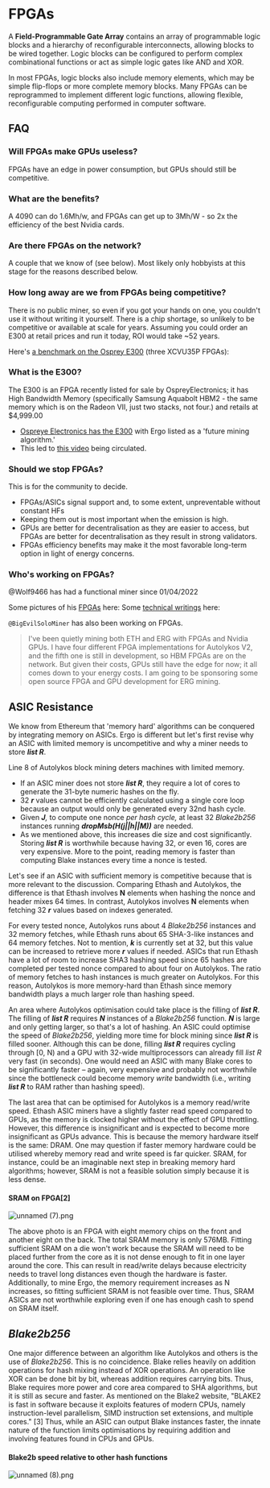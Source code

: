 # FPGAs

A **Field-Programmable Gate Array** contains an array of programmable logic blocks and a hierarchy of reconfigurable interconnects, allowing blocks to be wired together. Logic blocks can be configured to perform complex combinational functions or act as simple logic gates like AND and XOR. 

In most FPGAs, logic blocks also include memory elements, which may be simple flip-flops or more complete memory blocks. Many FPGAs can be reprogrammed to implement different logic functions, allowing flexible, reconfigurable computing performed in computer software.


## FAQ 

### Will FPGAs make GPUs useless? 

FPGAs have an edge in power consumption, but GPUs should still be competitive. 

### What are the benefits?  

A 4090 can do 1.6Mh/w, and FPGAs can get up to 3Mh/W - so 2x the efficiency of the best Nvidia cards.

### Are there FPGAs on the network? 

A couple that we know of (see below). Most likely only hobbyists at this stage for the reasons described below. 

### How long away are we from FPGAs being competitive? 

There is no public miner, so even if you got your hands on one, you couldn't use it without writing it yourself. There is a chip shortage, so unlikely to be competitive or available at scale for years. Assuming you could order an E300 at retail prices and run it today, ROI would take ~52 years.

Here's [a benchmark on the Osprey E300](https://www.reddit.com/r/erg_miners/comments/rmwk9p/testing_my_fpga_at_over_3mhw/) (three XCVU35P FPGAs): 


### What is the E300? 

The E300 is an FPGA recently listed for sale by OspreyElectronics; it has High Bandwidth Memory (specifically Samsung Aquabolt HBM2 - the same memory which is on the Radeon VII, just two stacks, not four.) and retails at $4,999.00

- [Ospreye Electronics has the E300](https://www.ospreyelectronics.io/product-page/e300-180m-eth-hash-rate) with Ergo listed as a 'future mining algorithm.'
- This led to [this video](https://youtu.be/ZnEOXKh0UHo) being circulated. 


### Should we stop FPGAs?

This is for the community to decide. 

- FPGAs/ASICs signal support and, to some extent, unpreventable without constant HFs
- Keeping them out is most important when the emission is high.
- GPUs are better for decentralisation as they are easier to access, but FPGAs are better for decentralisation as they result in strong validators.
- FPGAs efficiency benefits may make it the most favorable long-term option in light of energy concerns.

### Who's working on FPGAs?

@Wolf9466 has had a functional miner since 01/04/2022

Some pictures of his [FPGAs](https://lovehindpa.ws/galleries/FPGAPics/) here: 
Some [technical writings](https://lovehindpa.ws/writings/) here: 

`@BigEvilSoloMiner` has also been working on FPGAs. 

> I've been quietly mining both ETH and ERG with FPGAs and Nvidia GPUs. I have four different FPGA implementations for Autolykos V2, and the fifth one is still in development, so HBM FPGAs are on the network. But given their costs, GPUs still have the edge for now; it all comes down to your energy costs. I am going to be sponsoring some open source FPGA and GPU development for ERG mining.

## ASIC Resistance
 
We know from Ethereum that 'memory hard' algorithms can be conquered by integrating memory on ASICs. Ergo is different but let's first revise why an ASIC with limited memory is uncompetitive and why a miner needs to store _**list R**_. 

Line 8 of Autolykos block mining deters machines with limited memory. 
- If an ASIC miner does not store _**list R**_, they require a lot of cores to generate the 31-byte numeric hashes on the fly. 
- 32 _**r**_ values cannot be efficiently calculated using a single core loop because an output would only be generated every 32nd hash cycle. 
- Given _**J**,_ to compute one nonce _per hash cycle,_ at least 32 *Blake2b256* instances running _**dropMsb(H(j||h||M))**_ are needed. 
- As we mentioned above, this increases die size and cost significantly. Storing _**list R**_ is worthwhile because having 32, or even 16, cores are very expensive. More to the point, reading memory is faster than computing Blake instances every time a nonce is tested.
 
Let's see if an ASIC with sufficient memory is competitive because that is more relevant to the discussion. Comparing Ethash and Autolykos, the difference is that Ethash involves **N** elements when hashing the nonce and header mixes 64 times. In contrast, Autolykos involves **N** elements when fetching 32 _**r**_ values based on indexes generated. 

For every tested nonce, Autolykos runs about 4 *Blake2b256* instances and 32 memory fetches, while Ethash runs about 65 SHA-3-like instances and 64 memory fetches. Not to mention, _**k**_ is currently set at 32, but this value can be increased to retrieve more _**r**_ values if needed. ASICs that run Ethash have a lot of room to increase SHA3 hashing speed since 65 hashes are completed per tested nonce compared to about four on Autolykos. The ratio of memory fetches to hash instances is much greater on Autolykos. For this reason, Autolykos is more memory-hard than Ethash since memory bandwidth plays a much larger role than hashing speed.
 
An area where Autolykos optimisation could take place is the filling of _**list R**_. The filling of _**list R**_ requires _**N**_ instances of a *Blake2b256* function. _**N**_ is large and only getting larger, so that's a lot of hashing. An ASIC could optimise the speed of *Blake2b256*, yielding more time for block mining since _**list R**_ is filled sooner. Although this can be done, filling _**list R**_ requires cycling through [0, N) and a GPU with 32-wide multiprocessors can already fill _list R_ very fast (in seconds). One would need an ASIC with many Blake cores to be significantly faster – again, very expensive and probably not worthwhile since the bottleneck could become memory _write_ bandwidth (i.e., writing _**list R**_ to RAM rather than hashing speed).
 
The last area that can be optimised for Autolykos is a memory read/write speed. Ethash ASIC miners have a slightly faster read speed compared to GPUs, as the memory is clocked higher without the effect of GPU throttling. However, this difference is insignificant and is expected to become more insignificant as GPUs advance. This is because the memory hardware itself is the same: DRAM. One may question if faster memory hardware could be utilised whereby memory read and write speed is far quicker. SRAM, for instance, could be an imaginable next step in breaking memory hard algorithms; however, SRAM is not a feasible solution simply because it is less dense.
 
#### SRAM on FPGA[2]
 
![unnamed (7).png](https://storage.googleapis.com/ergo-cms-media/unnamed_7_87793f77f4/unnamed_7_87793f77f4.png)
 
The above photo is an FPGA with eight memory chips on the front and another eight on the back. The total SRAM memory is only 576MB. Fitting sufficient SRAM on a die won't work because the SRAM will need to be placed further from the core as it is not dense enough to fit in one layer around the core. This can result in read/write delays because electricity needs to travel long distances even though the hardware is faster. Additionally, to mine Ergo, the memory requirement increases as N increases, so fitting sufficient SRAM is not feasible over time. Thus, SRAM ASICs are not worthwhile exploring even if one has enough cash to spend on SRAM itself.
 
## *Blake2b256*
 
One major difference between an algorithm like Autolykos and others is the use of *Blake2b256*. This is no coincidence. Blake relies heavily on addition operations for hash mixing instead of XOR operations. An operation like XOR can be done bit by bit, whereas addition requires carrying bits. Thus, Blake requires more power and core area compared to SHA algorithms, but it is still as secure and faster. As mentioned on the Blake2 website, "BLAKE2 is fast in software because it exploits features of modern CPUs, namely instruction-level parallelism, SIMD instruction set extensions, and multiple cores." [3] Thus, while an ASIC can output Blake instances faster, the innate nature of the function limits optimisations by requiring addition and involving features found in CPUs and GPUs.
 
#### Blake2b speed relative to other hash functions
 
![unnamed (8).png](https://storage.googleapis.com/ergo-cms-media/unnamed_8_e6913d1172/unnamed_8_e6913d1172.png)